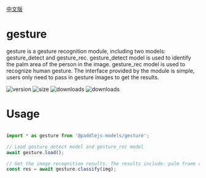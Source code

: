 [中文版](./README_cn.md)

# gesture

gesture is a gesture recognition module, including two models: gesture_detect and gesture_rec. gesture_detect model is used to identify the palm area of the person in the image. gesture_rec model is used to recognize human gesture. The interface provided by the module is simple, users only need to pass in gesture images to get the results.

<img src="https://img.shields.io/npm/v/@paddlejs-models/gesture?color=success" alt="version"> <img src="https://img.shields.io/bundlephobia/min/@paddlejs-models/gesture" alt="size"> <img src="https://img.shields.io/npm/dm/@paddlejs-models/gesture?color=orange" alt="downloads"> <img src="https://img.shields.io/npm/dt/@paddlejs-models/gesture" alt="downloads">

# Usage

```js

import * as gesture from '@paddlejs-models/gesture';

// Load gesture_detect model and gesture_rec model
await gesture.load();

// Get the image recognition results. The results include: palm frame coordinates and recognition results
const res = await gesture.classify(img);

```

